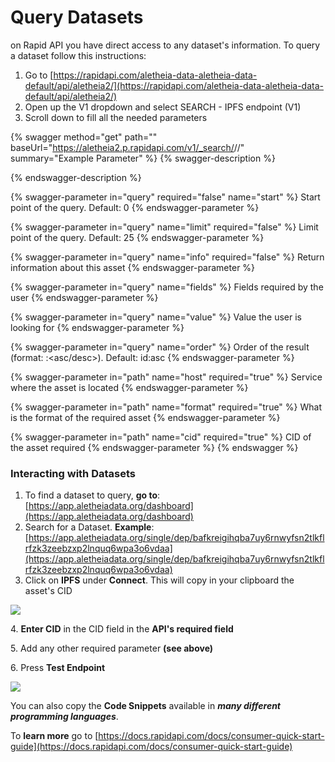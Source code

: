 # Query Datasets

on Rapid API you have direct access to any dataset's information. To query a dataset follow this instructions:

1. Go to [https://rapidapi.com/aletheia-data-aletheia-data-default/api/aletheia2/](https://rapidapi.com/aletheia-data-aletheia-data-default/api/aletheia2/)
2. Open up the V1 dropdown and select SEARCH - IPFS endpoint (V1)
3. Scroll down to fill all the needed parameters

{% swagger method="get" path="" baseUrl="https://aletheia2.p.rapidapi.com/v1/_search/<host>/<format>/<CID>" summary="Example Parameter" %}
{% swagger-description %}



{% endswagger-description %}

{% swagger-parameter in="query" required="false" name="start" %}
Start point of the query. Default: 0
{% endswagger-parameter %}

{% swagger-parameter in="query" name="limit" required="false" %}
Limit point of the query. Default: 25
{% endswagger-parameter %}

{% swagger-parameter in="query" name="info" required="false" %}
Return information about this asset
{% endswagger-parameter %}

{% swagger-parameter in="query" name="fields" %}
Fields required by the user
{% endswagger-parameter %}

{% swagger-parameter in="query" name="value" %}
Value the user is looking for
{% endswagger-parameter %}

{% swagger-parameter in="query" name="order" %}
Order of the result (format: <field>:<asc/desc>). Default: id:asc
{% endswagger-parameter %}

{% swagger-parameter in="path" name="host" required="true" %}
Service where the asset is located
{% endswagger-parameter %}

{% swagger-parameter in="path" name="format" required="true" %}
What is the format of the required asset
{% endswagger-parameter %}

{% swagger-parameter in="path" name="cid" required="true" %}
CID of the asset required
{% endswagger-parameter %}
{% endswagger %}

### Interacting with Datasets

1. To find a dataset to query, **go to**: [https://app.aletheiadata.org/dashboard](https://app.aletheiadata.org/dashboard)
2. Search for a Dataset. **Example**: [https://app.aletheiadata.org/single/dep/bafkreigihqba7uy6rnwyfsn2tlkflrfzk3zeebzxp2lnquq6wpa3o6vdaa](https://app.aletheiadata.org/single/dep/bafkreigihqba7uy6rnwyfsn2tlkflrfzk3zeebzxp2lnquq6wpa3o6vdaa)
3. Click on **IPFS** under **Connect**. This will copy in your clipboard the asset's CID

![](../../.gitbook/assets/app.aletheiadata.org\_single\_dep\_bafkreigihqba7uy6rnwyfsn2tlkflrfzk3zeebzxp2lnquq6wpa3o6vdaa.png)

&#x20;  4\. **Enter CID** in the CID field in the **API's required field**

&#x20;  5\. Add any other required parameter **(see above)**

&#x20;  6\. Press **Test Endpoint**

![](<../../.gitbook/assets/rapidapi.com\_aletheia-data-aletheia-data-default\_api\_aletheia2 (1) (1).png>)

You can also copy the **Code Snippets** available in _**many different programming languages**_.

To **learn more** go to [https://docs.rapidapi.com/docs/consumer-quick-start-guide](https://docs.rapidapi.com/docs/consumer-quick-start-guide)



